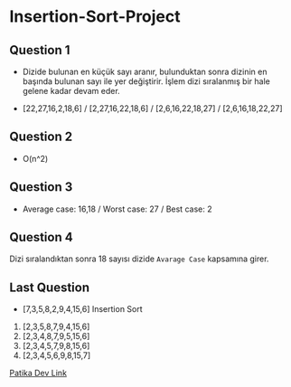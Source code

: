 # Insertion-Sort-Project
## Question 1

- Dizide bulunan en küçük sayı aranır, bulunduktan sonra dizinin en başında bulunan sayı ile yer değiştirir. İşlem dizi sıralanmış bir hale gelene kadar devam eder.

- [22,27,16,2,18,6] / [2,27,16,22,18,6] / [2,6,16,22,18,27] / [2,6,16,18,22,27] 

## Question 2 

- O(n^2)

## Question 3

- Average case: 16,18 / Worst case: 27 / Best case: 2

## Question 4

Dizi sıralandıktan sonra 18 sayısı dizide  `Avarage Case`  kapsamına girer.

## Last Question

- [7,3,5,8,2,9,4,15,6]  Insertion Sort


1) [2,3,5,8,7,9,4,15,6]
2) [2,3,4,8,7,9,5,15,6]
3) [2,3,4,5,7,9,8,15,6]
4) [2,3,4,5,6,9,8,15,7]


[Patika Dev Link](https://app.patika.dev/halbayrak32)	
